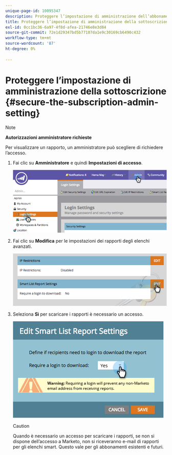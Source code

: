 ```yaml
---
unique-page-id: 10095347
description: Proteggere l’impostazione di amministrazione dell’abbonamento - Documenti Marketo - Documentazione del prodotto
title: Proteggere l’impostazione di amministrazione della sottoscrizione
exl-id: 0cc1bc36-6a97-4f8d-afea-21746e8e3d84
source-git-commit: 72e1d29347bd5b77107da1e9c30169cb6490c432
workflow-type: tm+mt
source-wordcount: '87'
ht-degree: 0%

---
```


# Proteggere l’impostazione di amministrazione della sottoscrizione {#secure-the-subscription-admin-setting}

>[!NOTE]
>
>**Autorizzazioni amministratore richieste**

Per visualizzare un rapporto, un amministratore può scegliere di richiedere l’accesso.

1. Fai clic su **Amministratore** e quindi **Impostazioni di accesso**.

   ![](assets/image2015-4-29-12-3a46-3a14.png)

1. Fai clic su **Modifica** per le impostazioni dei rapporti degli elenchi avanzati.

   ![](assets/image2015-4-29-12-3a50-3a50.png)

1. Seleziona **Sì** per scaricare i rapporti è necessario un accesso.

   ![](assets/image2015-4-29-12-3a53-3a7.png)

   >[!CAUTION]
   >
   >Quando è necessario un accesso per scaricare i rapporti, se non si dispone dell’accesso a Marketo, non si riceveranno e-mail di rapporti per gli elenchi smart. Questo vale per gli abbonamenti esistenti e futuri.
